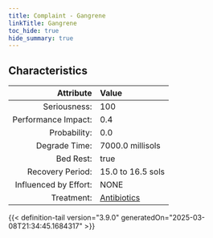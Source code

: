 ```yaml
---
title: Complaint - Gangrene
linkTitle: Gangrene
toc_hide: true
hide_summary: true
---
```

<!-- This is generated by the MarsSim HelpGenertor, do not edit. -->

## Characteristics

| Attribute      | Value |
|--------:|:------|
|Seriousness:|100|
|Performance Impact:|0.4|
|Probability:|0.0|
|Degrade Time:|7000.0 millisols|
|Bed Rest:|true|
|Recovery Period:|15.0 to 16.5 sols|
|Influenced by Effort:|NONE|
|Treatment:|[Antibiotics](/docs/definitions/treatment/antibiotics)|
 


{{< definition-tail version="3.9.0" generatedOn="2025-03-08T21:34:45.1684317" >}}

